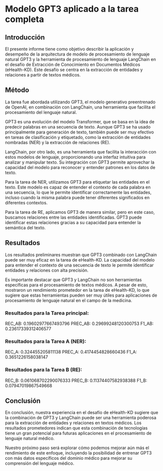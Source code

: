 # Modelo GPT3 aplicado a la tarea completa

## Introducción

El presente informe tiene como objetivo describir la aplicación y desempeño de la arquitectura de modelo de procesamiento de lenguaje natural GPT3 y la herramienta de procesamiento de lenguaje LangChain en el desafío de Extracción de Conocimiento en Documentos Médicos (eHealth-KD). Este desafío se centra en la extracción de entidades y relaciones a partir de textos médicos.

## Método

La tarea fue abordada utilizando GPT3, el modelo generativo preentrenado de OpenAI, en combinación con LangChain, una herramienta que facilita el procesamiento del lenguaje natural.

GPT3 es una evolución del modelo Transformer, que se basa en la idea de predecir palabras en una secuencia de texto. Aunque GPT3 se ha usado principalmente para generación de texto, también puede ser muy efectivo en tareas de clasificación y etiquetado, como la extracción de entidades nombradas (NER) y la extracción de relaciones (RE).

LangChain, por otro lado, es una herramienta que facilita la interacción con estos modelos de lenguaje, proporcionando una interfaz intuitiva para analizar y manipular texto. Su integración con GPT3 permite aprovechar la capacidad del modelo para reconocer y entender patrones en los datos de texto.

Para la tarea de NER, utilizamos GPT3 para etiquetar las entidades en el texto. Este modelo es capaz de entender el contexto de cada palabra en una secuencia, lo que le permite identificar correctamente las entidades, incluso cuando la misma palabra puede tener diferentes significados en diferentes contextos.

Para la tarea de RE, aplicamos GPT3 de manera similar, pero en este caso, buscamos relaciones entre las entidades identificadas. GPT3 puede identificar estas relaciones gracias a su capacidad para entender la semántica del texto.

## Resultados

Los resultados preliminares muestran que GPT3 combinado con LangChain puede ser muy eficaz en la tarea de eHealth-KD. La capacidad del modelo para entender el contexto de una secuencia de texto le permite identificar entidades y relaciones con alta precisión.

Es importante destacar que GPT3 y LangChain no son herramientas específicas para el procesamiento de textos médicos. A pesar de esto, mostraron un rendimiento prometedor en la tarea de eHealth-KD, lo que sugiere que estas herramientas pueden ser muy útiles para aplicaciones de procesamiento de lenguaje natural en el campo de la medicina.

### Resultados para la Tarea principal:
REC_AB: 0.19602977667493796
PREC_AB: 0.29699248120300753
F1_AB: 0.23617339312406577

### Resultados para la Tarea A (NER):
REC_A: 0.324455205811138
PREC_A: 0.4174454828660436
F1_A: 0.3651226158038147

### Resultados para la Tarea B (RE):
REC_B: 0.061068702290076333
PREC_B: 0.11374407582938388
F1_B: 0.07947019867549668

## Conclusión

En conclusión, nuestra experiencia en el desafío de eHealth-KD sugiere que la combinación de GPT3 y LangChain puede ser una herramienta poderosa para la extracción de entidades y relaciones en textos médicos. Los resultados prometedores indican que esta combinación de tecnologías tiene un gran potencial para futuras aplicaciones en el procesamiento de lenguaje natural médico.

Nuestro próximo paso será explorar cómo podemos mejorar aún más el rendimiento de este enfoque, incluyendo la posibilidad de entrenar GPT3 con más datos específicos del dominio médico para mejorar su comprensión del lenguaje médico.